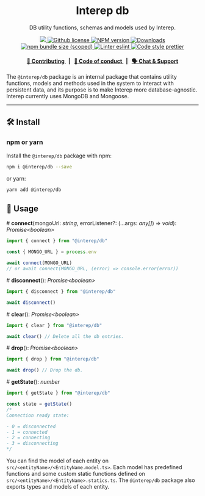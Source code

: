 <p align="center">
    <h1 align="center">
        Interep db
    </h1>
    <p align="center">DB utility functions, schemas and models used by Interep.</p>
</p>

<p align="center">
    <a href="https://github.com/interep">
        <img src="https://img.shields.io/badge/project-Interep-blue.svg?style=flat-square">
    </a>
    <a href="https://github.com/interep/interep.js/blob/main/LICENSE">
        <img alt="Github license" src="https://img.shields.io/github/license/interep/interep.js.svg?style=flat-square">
    </a>
    <a href="https://www.npmjs.com/package/@interep/db">
        <img alt="NPM version" src="https://img.shields.io/npm/v/@interep/db?style=flat-square" />
    </a>
    <a href="https://npmjs.org/package/@interep/db">
        <img alt="Downloads" src="https://img.shields.io/npm/dm/@interep/db.svg?style=flat-square" />
    </a>
    <a href="https://bundlephobia.com/package/@interep/db">
        <img alt="npm bundle size (scoped)" src="https://img.shields.io/bundlephobia/minzip/@interep/db" />
    </a>
    <a href="https://eslint.org/">
        <img alt="Linter eslint" src="https://img.shields.io/badge/linter-eslint-8080f2?style=flat-square&logo=eslint" />
    </a>
    <a href="https://prettier.io/">
        <img alt="Code style prettier" src="https://img.shields.io/badge/code%20style-prettier-f8bc45?style=flat-square&logo=prettier" />
    </a>
</p>

<div align="center">
    <h4>
        <a href="https://docs.interep.link/contributing">
            👥 Contributing
        </a>
        <span>&nbsp;&nbsp;|&nbsp;&nbsp;</span>
        <a href="https://docs.interep.link/code-of-conduct">
            🤝 Code of conduct
        </a>
        <span>&nbsp;&nbsp;|&nbsp;&nbsp;</span>
        <a href="https://t.me/interep">
            🗣️ Chat &amp; Support
        </a>
    </h4>
</div>

The `@interep/db` package is an internal package that contains utility functions, models and methods used in the system to interact with persistent data, and its purpose is to make Interep more database-agnostic. Interep currently uses MongoDB and Mongoose.

---

## 🛠 Install

### npm or yarn

Install the `@interep/db` package with npm:

```bash
npm i @interep/db --save
```

or yarn:

```bash
yarn add @interep/db
```

## 📜 Usage

\# **connect**(mongoUrl: _string_, errorListener?: (...args: _any[]_) => _void_): _Promise<boolean\>_

```typescript
import { connect } from "@interep/db"

const { MONGO_URL } = process.env

await connect(MONGO_URL)
// or await connect(MONGO_URL, (error) => console.error(error))
```

\# **disconnect**(): _Promise<boolean\>_

```typescript
import { disconnect } from "@interep/db"

await disconnect()
```

\# **clear**(): _Promise<boolean\>_

```typescript
import { clear } from "@interep/db"

await clear() // Delete all the db entries.
```

\# **drop**(): _Promise<boolean\>_

```typescript
import { drop } from "@interep/db"

await drop() // Drop the db.
```

\# **getState**(): _number_

```typescript
import { getState } from "@interep/db"

const state = getState()
/*
Connection ready state:

- 0 = disconnected
- 1 = connected
- 2 = connecting
- 3 = disconnecting
*/
```

You can find the model of each entity on `src/<entityName>/<EntityName.model.ts>`. Each model has predefined functions and some custom static functions defined on `src/<entityName>/<EntityName>.statics.ts`. The `@interep/db` package also exports types and models of each entity.
